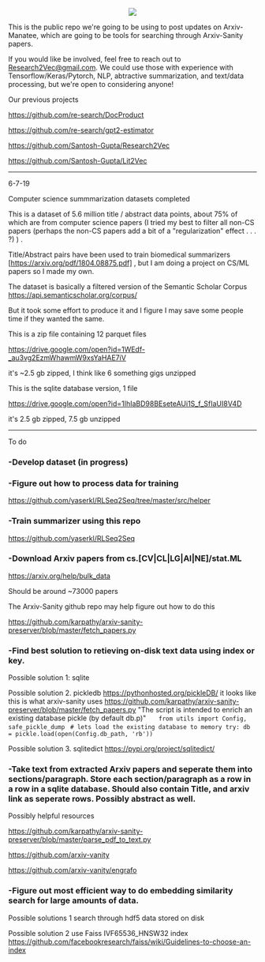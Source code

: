 <p align="center">
  <img src="https://snag.gy/cwnUGB.jpg">
</p>

This is the public repo we're going to be using to post updates on Arxiv-Manatee, which are going to be tools for searching through Arxiv-Sanity papers. 

If you would like be involved, feel free to reach out to Research2Vec@gmail.com. We could use those with experience with Tensorflow/Keras/Pytorch, 
NLP, abtractive summarization, and text/data processing, but we're open to considering anyone!

Our previous projects

https://github.com/re-search/DocProduct

https://github.com/re-search/gpt2-estimator

https://github.com/Santosh-Gupta/Research2Vec

https://github.com/Santosh-Gupta/Lit2Vec

-------------

6-7-19

Computer science summmarization datasets completed

This is a dataset of 5.6 million title / abstract data points, about 75% of which are from computer science papers (I tried my best to filter all non-CS papers (perhaps the non-CS papers add a bit of a "regularization" effect . . . ?) ) .

Title/Abstract pairs have been used to train biomedical summarizers [https://arxiv.org/pdf/1804.08875.pdf] , but I am doing a project on CS/ML papers so I made my own.

The dataset is basically a filtered version of the Semantic Scholar Corpus https://api.semanticscholar.org/corpus/

But it took some effort to produce it and I figure I may save some people time if they wanted the same.

This is a zip file containing 12 parquet files

https://drive.google.com/open?id=1WEdf-_au3vg2EzmWhawmW9xsYaHAE7iV

it's ~2.5 gb zipped, I think like 6 something gigs unzipped

This is the sqlite database version, 1 file

https://drive.google.com/open?id=1IhIaBD98BEseteAUi1S_f_SfIaUI8V4D

it's 2.5 gb zipped, 7.5 gb unzipped

----------------



To do

### -Develop dataset (in progress)

### -Figure out how to process data for training

https://github.com/yaserkl/RLSeq2Seq/tree/master/src/helper

### -Train summarizer using this repo

https://github.com/yaserkl/RLSeq2Seq

### -Download Arxiv papers from cs.[CV|CL|LG|AI|NE]/stat.ML 

https://arxiv.org/help/bulk_data

Should be around ~73000 papers

The Arxiv-Sanity github repo may help figure out how to do this

https://github.com/karpathy/arxiv-sanity-preserver/blob/master/fetch_papers.py

### -Find best solution to retieving on-disk text data using index or key.

Possible solution 1: sqlite

Possible solution 2. pickledb https://pythonhosted.org/pickleDB/
it looks like this is what arxiv-sanity uses
https://github.com/karpathy/arxiv-sanity-preserver/blob/master/fetch_papers.py
"The script is intended to enrich an existing database pickle (by default db.p)"
`	from utils import Config, safe_pickle_dump`
` # lets load the existing database to memory
  try:
    db = pickle.load(open(Config.db_path, 'rb'))`

Possible solution 3. sqlitedict https://pypi.org/project/sqlitedict/

### -Take text from extracted Arxiv papers and seperate them into sections/paragraph. Store each section/paragraph as a row in a row in a sqlite database. Should also contain Title, and arxiv link as seperate rows. Possibly abstract as well. 

Possibly helpful resources

https://github.com/karpathy/arxiv-sanity-preserver/blob/master/parse_pdf_to_text.py

https://github.com/arxiv-vanity

https://github.com/arxiv-vanity/engrafo

### -Figure out most efficient way to do embedding similarity search for large amounts of data. 

Possible solutions 1 search through hdf5 data stored on disk

Possible solution 2 use Faiss IVF65536_HNSW32 index https://github.com/facebookresearch/faiss/wiki/Guidelines-to-choose-an-index
